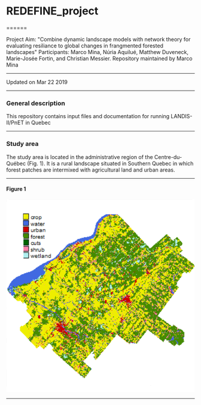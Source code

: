 # REDEFINE_project
======

Project Aim: "Combine dynamic landscape models with network theory for evaluating resiliance to global changes in frangmented forested landscapes"
Participants: Marco Mina, Núria Aquilué, Matthew Duveneck, Marie-Josée Fortin, and Christian Messier. Repository maintained by Marco Mina

-------

Updated on Mar 22 2019


-------


### General description

This repository contains input files and documentation for running LANDIS-II/PnET in Quebec

-----------


### Study area

The study area is located in the administrative region of the Centre-du-Québec (Fig. 1). It is a rural landscape situated in Southern Quebec in which forest patches are intermixed with agricultural land and urban areas. 

-----------  

#### Figure 1

![](figures/CDQ_landscape.png)
  
-----------
